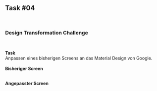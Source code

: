 ## Task #04
<br>
  <h3>Design Transformation Challenge</h3>
  <br>
  
  <b>Task</b>
  <br>
  Anpassen eines bisherigen Screens an das Material Design von Google.<br>
  <br>
  <b>Bisheriger Screen</b><br>
  <img src="BisherigerScreen.png" class="img-responsive" alt="">
  <br>
  <br>
  
  <b>Angepasster Screen</b>
  <img src="TabletMaterialDesign.png" class="img-responsive" alt="">
